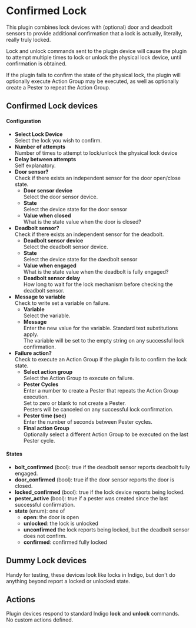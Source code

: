# Confirmed Lock
This plugin combines lock devices with (optional) door and deadbolt sensors to provide additional confirmation that a lock is actually, literally, really truly locked.

Lock and unlock commands sent to the plugin device will cause the plugin to attempt multiple times to lock or unlock the physical lock device, until confirmation is obtained.

If the plugin fails to confirm the state of the physical lock, the plugin will optionally execute Action Group may be executed, as well as optionally create a Pester to repeat the Action Group.

## Confirmed Lock devices

#### Configuration

* **Select Lock Device**  
Select the lock you wish to confirm.
* **Number of attempts**  
Number of times to attempt to lock/unlock the physical lock device
* **Delay between attempts**  
Self explanatory.
* **Door sensor?**  
Check if there exists an independent sensor for the door open/close state.
    * **Door sensor device**  
    Select the door sensor device.
    * **State**  
    Select the device state for the door sensor
    * **Value when closed**  
    What is the state value when the door is closed?
* **Deadbolt sensor?**  
Check if there exists an independent sensor for the deadbolt.
    * **Deadbolt sensor device**  
    Select the deadbolt sensor device.
    * **State**  
    Select the device state for the daedbolt sensor
    * **Value when engaged**  
    What is the state value when the deadbolt is fully engaged?
    * **Deadbolt sensor delay**  
    How long to wait for the lock mechanism before checking the deadbolt sensor.
* **Message to variable**  
Check to write set a variable on failure.
    * **Variable**  
    Select the variable.
    * **Message**  
    Enter the new value for the variable.  Standard text substitutions apply.  
    The variable will be set to the empty string on any successful lock confirmation.
* **Failure action?**  
Check to execute an Action Group if the plugin fails to confirm the lock state.
    * **Select action group**  
    Select the Action Group to execute on failure.
    * **Pester Cycles**  
    Enter a number to create a Pester that repeats the Action Group execution.  
    Set to zero or blank to not create a Pester.  
    Pesters will be canceled on any successful lock confirmation.
    * **Pester time (sec)**  
    Enter the number of seconds between Pester cycles.
    * **Final action Group**  
    Optionally select a different Action Group to be executed on the last Pester cycle.

#### States

* **bolt_confirmed** (bool): true if the deadbolt sensor reports deadbolt fully engaged.
* **door_confirmed** (bool): true if the door sensor reports the door is closed.
* **locked_confirmed** (bool): true if the lock device reports being locked.
* **pester_active** (bool): true if a pester was created since the last successful confirmation.
* **state** (enum): one of
    * **open**: the door is open
    * **unlocked**: the lock is unlocked
    * **unconfirmed** the lock reports being locked, but the deadbolt sensor does not confirm.
    * **confirmed**: confirmed fully locked

## Dummy Lock devices

Handy for testing, these devices look like locks in Indigo, but don't do anything beyond report a locked or unlocked state.

## Actions

Plugin devices respond to standard Indigo **lock** and **unlock** commands.  
No custom actions defined.
